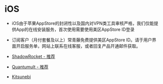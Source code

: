 # iOS

* iOS由于苹果AppStore的封闭性以及国内对VPN类工具审核严格，我们仅能提供App的在线安装服务，首次使用需要使用美区AppStore ID登录
* 订阅客户（月付套餐及以上）常青藤免费提供美区AppStore ID。请于用户界面开启服务单，网站上联系在线客服，或者回复产品开通邮件获取。



* [ShadowRocket - 推荐](shadowrocket.md)
* [Quantumult - 推荐](quantumult.md)
* [Kitsunebi]()



